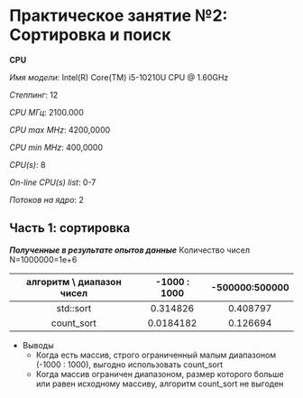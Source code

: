 # Практическое занятие №2: Сортировка и поиск

__CPU__

*Имя модели*:                      Intel(R) Core(TM) i5-10210U CPU @ 1.60GHz

*Степпинг*:                        12

*CPU МГц*:                         2100.000

*CPU max MHz*:                     4200,0000

*CPU min MHz*:                     400,0000

*CPU(s)*:                          8

*On-line CPU(s) list*:             0-7

*Потоков на ядро*:                 2

## Часть 1: сортировка

__*Полученные в результате опытов данные*__
Количество чисел N=1000000=1e+6

| алгоритм \ диапазон чисел |  -1000 : 1000  | -500000:500000 |
|:-------------------------:|:--------------:|:--------------:|
| std::sort                 | 0.314826       | 0.408797       |
| count_sort                | 0.0184182      | 0.126694       |

* Выводы
    * Когда есть массив, строго ограниченный малым диапазоном (-1000 : 1000), выгодно использовать count_sort
    * Когда массив ограничен диапазоном, размер которого больше или равен исходному массиву, алгоритм count_sort не выгоден
